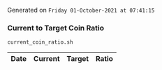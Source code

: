 Generated on `Friday 01-October-2021 at 07:41:15`

### Current to Target Coin Ratio
`current_coin_ratio.sh`

Date|Current|Target|Ratio
---|---|---|---
